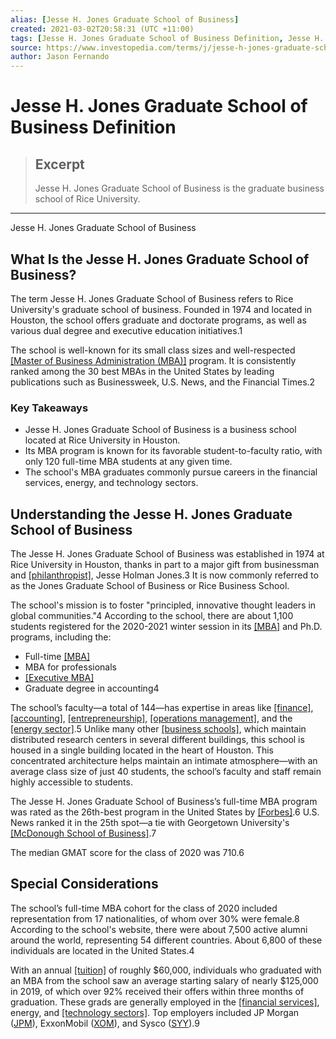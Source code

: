 ```yaml
---
alias: [Jesse H. Jones Graduate School of Business]
created: 2021-03-02T20:58:31 (UTC +11:00)
tags: [Jesse H. Jones Graduate School of Business Definition, Jesse H. Jones Graduate School of Business]
source: https://www.investopedia.com/terms/j/jesse-h-jones-graduate-school-of-business-rice-university.asp
author: Jason Fernando
---
```


# Jesse H. Jones Graduate School of Business Definition

> ## Excerpt
> Jesse H. Jones Graduate School of Business is the graduate business school of Rice University.

---

Jesse H. Jones Graduate School of Business
## What Is the Jesse H. Jones Graduate School of Business?

The term Jesse H. Jones Graduate School of Business refers to Rice University's graduate school of business. Founded in 1974 and located in Houston, the school offers graduate and doctorate programs, as well as various dual degree and executive education initiatives.1

The school is well-known for its small class sizes and well-respected [[Master of Business Administration (MBA)]](https://www.investopedia.com/terms/m/mba.asp) program. It is consistently ranked among the 30 best MBAs in the United States by leading publications such as Businessweek, U.S. News, and the Financial Times.2

### Key Takeaways

-   Jesse H. Jones Graduate School of Business is a business school located at Rice University in Houston.
-   Its MBA program is known for its favorable student-to-faculty ratio, with only 120 full-time MBA students at any given time.
-   The school's MBA graduates commonly pursue careers in the financial services, energy, and technology sectors.

## Understanding the Jesse H. Jones Graduate School of Business

The Jesse H. Jones Graduate School of Business was established in 1974 at Rice University in Houston, thanks in part to a major gift from businessman and [[philanthropist]](https://www.investopedia.com/philanthropy-4689685), Jesse Holman Jones.3 It is now commonly referred to as the Jones Graduate School of Business or Rice Business School.

The school's mission is to foster "principled, innovative thought leaders in global communities."4 According to the school, there are about 1,100 students registered for the 2020-2021 winter session in its [[MBA]](https://www.investopedia.com/articles/personal-finance/011415/when-mba-worth-it.asp) and Ph.D. programs, including the:

-   Full-time [[MBA]](https://www.investopedia.com/articles/professionaleducation/09/mba-real-costs.asp)
-   MBA for professionals
-   [[Executive MBA]](https://www.investopedia.com/articles/personal-finance/022415/mba-vs-executive-mba-which-better.asp)
-   Graduate degree in accounting4

The school’s faculty—a total of 144—has expertise in areas like [[finance]](https://www.investopedia.com/terms/f/finance.asp), [[accounting]](https://www.investopedia.com/terms/f/financialaccounting.asp), [[entrepreneurship]](https://www.investopedia.com/terms/e/entrepreneur.asp), [[operations management]](https://www.investopedia.com/terms/o/operations-management.asp), and the [[energy sector]](https://www.investopedia.com/5-reasons-energy-stocks-could-surge-4772280).5 Unlike many other [[business schools]](https://www.investopedia.com/articles/personal-finance/092815/insiders-guide-top-us-business-schools.asp), which maintain distributed research centers in several different buildings, this school is housed in a single building located in the heart of Houston. This concentrated architecture helps maintain an intimate atmosphere—with an average class size of just 40 students, the school’s faculty and staff remain highly accessible to students.

The Jesse H. Jones Graduate School of Business’s full-time MBA program was rated as the 26th-best program in the United States by [[Forbes]](https://www.investopedia.com/terms/f/forbes.asp).6 U.S. News ranked it in the 25th spot—a tie with Georgetown University's [[McDonough School of Business]](https://www.investopedia.com/terms/m/mcdonough-school-of-business-university-of-georgetown.asp).7

The median GMAT score for the class of 2020 was 710.6

## Special Considerations

The school’s full-time MBA cohort for the class of 2020 included representation from 17 nationalities, of whom over 30% were female.8 According to the school's website, there were about 7,500 active alumni around the world, representing 54 different countries. About 6,800 of these individuals are located in the United States.4

With an annual [[tuition]](https://www.investopedia.com/articles/personal-finance/062515/college-tuition-vs-investing-it-worth-it.asp) of roughly $60,000, individuals who graduated with an MBA from the school saw an average starting salary of nearly $125,000 in 2019, of which over 92% received their offers within three months of graduation. These grads are generally employed in the [[financial services]](https://www.investopedia.com/ask/answers/030315/what-financial-services-sector.asp), energy, and [[technology sectors]](https://www.investopedia.com/articles/stocks/10/primer-on-the-tech-industry.asp). Top employers included JP Morgan ([JPM](https://www.investopedia.com/markets/quote?tvwidgetsymbol=JPM)), ExxonMobil ([XOM](https://www.investopedia.com/markets/quote?tvwidgetsymbol=XOM)), and Sysco ([SYY](https://www.investopedia.com/markets/quote?tvwidgetsymbol=SYY)).9
